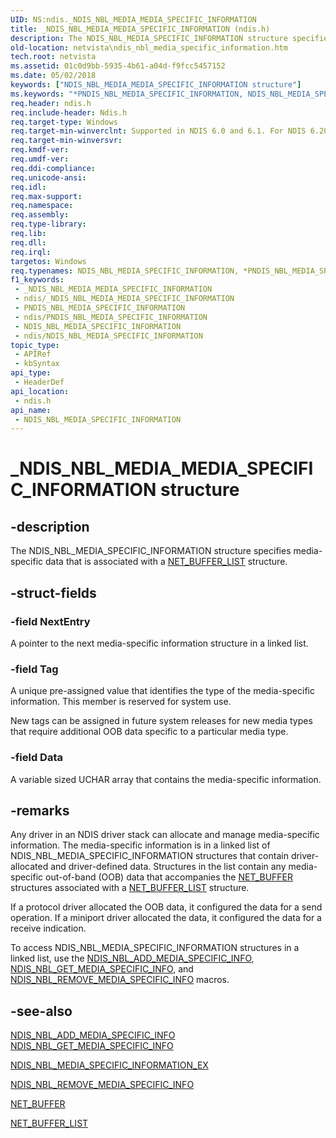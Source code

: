 ```yaml
---
UID: NS:ndis._NDIS_NBL_MEDIA_MEDIA_SPECIFIC_INFORMATION
title: _NDIS_NBL_MEDIA_MEDIA_SPECIFIC_INFORMATION (ndis.h)
description: The NDIS_NBL_MEDIA_SPECIFIC_INFORMATION structure specifies media-specific data that is associated with a NET_BUFFER_LIST structure.
old-location: netvista\ndis_nbl_media_specific_information.htm
tech.root: netvista
ms.assetid: 01c0d9bb-5935-4b61-a04d-f9fcc5457152
ms.date: 05/02/2018
keywords: ["NDIS_NBL_MEDIA_MEDIA_SPECIFIC_INFORMATION structure"]
ms.keywords: "*PNDIS_NBL_MEDIA_SPECIFIC_INFORMATION, NDIS_NBL_MEDIA_SPECIFIC_INFORMATION, NDIS_NBL_MEDIA_SPECIFIC_INFORMATION structure [Network Drivers Starting with Windows Vista], PNDIS_NBL_MEDIA_SPECIFIC_INFORMATION, PNDIS_NBL_MEDIA_SPECIFIC_INFORMATION structure pointer [Network Drivers Starting with Windows Vista], _NDIS_NBL_MEDIA_MEDIA_SPECIFIC_INFORMATION, ndis/NDIS_NBL_MEDIA_SPECIFIC_INFORMATION, ndis/PNDIS_NBL_MEDIA_SPECIFIC_INFORMATION, ndis_netbuf_structures_ref_d272f589-0af5-458e-8238-5ba58858ccc0.xml, netvista.ndis_nbl_media_specific_information"
req.header: ndis.h
req.include-header: Ndis.h
req.target-type: Windows
req.target-min-winverclnt: Supported in NDIS 6.0 and 6.1. For NDIS 6.20 and later, use NDIS_NBL_MEDIA_SPECIFIC_INFORMATION_EX.
req.target-min-winversvr: 
req.kmdf-ver: 
req.umdf-ver: 
req.ddi-compliance: 
req.unicode-ansi: 
req.idl: 
req.max-support: 
req.namespace: 
req.assembly: 
req.type-library: 
req.lib: 
req.dll: 
req.irql: 
targetos: Windows
req.typenames: NDIS_NBL_MEDIA_SPECIFIC_INFORMATION, *PNDIS_NBL_MEDIA_SPECIFIC_INFORMATION
f1_keywords:
 - _NDIS_NBL_MEDIA_MEDIA_SPECIFIC_INFORMATION
 - ndis/_NDIS_NBL_MEDIA_MEDIA_SPECIFIC_INFORMATION
 - PNDIS_NBL_MEDIA_SPECIFIC_INFORMATION
 - ndis/PNDIS_NBL_MEDIA_SPECIFIC_INFORMATION
 - NDIS_NBL_MEDIA_SPECIFIC_INFORMATION
 - ndis/NDIS_NBL_MEDIA_SPECIFIC_INFORMATION
topic_type:
 - APIRef
 - kbSyntax
api_type:
 - HeaderDef
api_location:
 - ndis.h
api_name:
 - NDIS_NBL_MEDIA_SPECIFIC_INFORMATION
---
```


# _NDIS_NBL_MEDIA_MEDIA_SPECIFIC_INFORMATION structure


## -description

The NDIS_NBL_MEDIA_SPECIFIC_INFORMATION structure specifies media-specific data that is associated
  with a 
  <a href="https://docs.microsoft.com/windows-hardware/drivers/ddi/ndis/ns-ndis-_net_buffer_list">NET_BUFFER_LIST</a> structure.

## -struct-fields

### -field NextEntry

A pointer to the next media-specific information structure in a linked list.

### -field Tag

A unique pre-assigned value that identifies the type of the media-specific information. This
     member is reserved for system use.
     

New tags can be assigned in future system releases for new media types that require additional OOB
     data specific to a particular media type.

### -field Data

A variable sized UCHAR array that contains the media-specific information.

## -remarks

Any driver in an NDIS driver stack can allocate and manage media-specific information. The
    media-specific information is in a linked list of NDIS_NBL_MEDIA_SPECIFIC_INFORMATION structures that
    contain driver-allocated and driver-defined data. Structures in the list contain any media-specific
    out-of-band (OOB) data that accompanies the 
    <a href="https://docs.microsoft.com/windows-hardware/drivers/ddi/ndis/ns-ndis-_net_buffer">NET_BUFFER</a> structures associated with a 
    <a href="https://docs.microsoft.com/windows-hardware/drivers/ddi/ndis/ns-ndis-_net_buffer_list">NET_BUFFER_LIST</a> structure.

If a protocol driver allocated the OOB data, it configured the data for a send operation. If a
    miniport driver allocated the data, it configured the data for a receive indication.

To access NDIS_NBL_MEDIA_SPECIFIC_INFORMATION structures in a linked list, use the 
    <a href="https://docs.microsoft.com/windows-hardware/drivers/network/ndis-nbl-add-media-specific-info">
    NDIS_NBL_ADD_MEDIA_SPECIFIC_INFO</a>, 
    <a href="https://docs.microsoft.com/previous-versions/windows/embedded/gg159261(v=winembedded.80)">
    NDIS_NBL_GET_MEDIA_SPECIFIC_INFO</a>, and 
    <a href="https://docs.microsoft.com/windows-hardware/drivers/network/ndis-nbl-remove-media-specific-info">
    NDIS_NBL_REMOVE_MEDIA_SPECIFIC_INFO</a> macros.

## -see-also

<a href="https://docs.microsoft.com/windows-hardware/drivers/network/ndis-nbl-add-media-specific-info">
   NDIS_NBL_ADD_MEDIA_SPECIFIC_INFO</a>



<a href="https://docs.microsoft.com/previous-versions/windows/embedded/gg159261(v=winembedded.80)">
   NDIS_NBL_GET_MEDIA_SPECIFIC_INFO</a>



<a href="https://docs.microsoft.com/windows-hardware/drivers/ddi/ndis/ns-ndis-_ndis_nbl_media_specific_information_ex">NDIS_NBL_MEDIA_SPECIFIC_INFORMATION_EX</a>



<a href="https://docs.microsoft.com/windows-hardware/drivers/network/ndis-nbl-remove-media-specific-info">
   NDIS_NBL_REMOVE_MEDIA_SPECIFIC_INFO</a>



<a href="https://docs.microsoft.com/windows-hardware/drivers/ddi/ndis/ns-ndis-_net_buffer">NET_BUFFER</a>



<a href="https://docs.microsoft.com/windows-hardware/drivers/ddi/ndis/ns-ndis-_net_buffer_list">NET_BUFFER_LIST</a>

